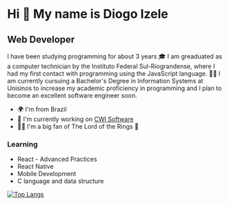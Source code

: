 Hi 👋 My name is Diogo Izele
============================

Web Developer
-------------------

I have been studying programming for about 3 years 🎓 I am greaduated as a computer technician by the Instituto Federal Sul-Riograndense, where I had my first contact with programming using the JavaScript language. 👨‍💻 I am currently cursuing a Bachelor's Degree in Information Systems at Unisinos to increase my academic proficiency in programming and I plan to become an excellent software engineer soon.

* 🌍  I'm from Brazil
* 🚀  I'm currently working on [CWI Software](http://www.cwi.com.br/)
* 🧝‍♂️  I'm a big fan of The Lord of the Rings 💍

### Learning
* React - Advanced Practices
* React Native
* Mobile Development
* C language and data structure

[![Top Langs](https://github-readme-stats.vercel.app/api/top-langs/?username=diogoizele&layout=compact&theme=onedark)](https://github.com/anuraghazra/github-readme-stats)
